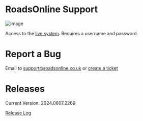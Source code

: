 # RoadsOnline Support

![image](https://github.com/RoadsOnline/Support/assets/1785961/52229582-04a9-417e-a0dd-2ea8ccdc7ca2)

Access to the [live system](https://roadsonline.co.uk/Admin). Requires a username and password.

# Report a Bug

Email to support@roadsonline.co.uk or [create a ticket](https://github.com/RoadsOnline/Support/issues/new/choose)

# Releases
Current Version: 2024.0607.2269

[Release Log](releases)

